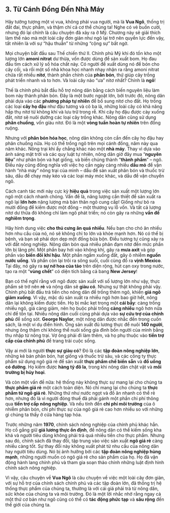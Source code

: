 ## 3. Từ Cánh Đồng Đến Nhà Máy

Hãy tưởng tượng một vị vua, không phải vua người, mà là **Vua Ngô**, thống trị đất đai, thực phẩm, và thậm chí cả cơ thể chúng ta! Nghe có vẻ buồn cười, nhưng đó lại chính là câu chuyện đã xảy ra ở Mỹ. Chương này sẽ giải thích làm thế nào mà một loài cây đơn giản như ngô lại trở nên quyền lực đến vậy, tất nhiên là với sự “hậu thuẫn” từ những “cộng sự” bất ngờ.

Mọi chuyện bắt đầu sau Thế chiến thứ II. Chính phủ Mỹ khi đó tồn kho một lượng lớn **amoni nitrat** dư thừa, vốn được dùng để sản xuất bom. Họ đau đầu tìm cách xử lý số hóa chất này. Có người đề xuất dùng nó để bón cho cây cối, và rồi một số nhà khoa học nhanh nhạy nhận ra rằng amoni nitrat chứa rất nhiều **nitơ**, thành phần chính của **phân bón**, thứ giúp cây trồng phát triển nhanh và to hơn. Và loài cây nào “ưa” nitơ nhất? Chính là **ngô**!

Thế là chính phủ bắt đầu hỗ trợ nông dân bằng cách biến nguyên liệu làm bom này thành phân bón. Đây là một bước ngoặt lớn, bởi trước đó, nông dân phải dựa vào các **phương pháp tự nhiên** để bổ sung nitơ cho đất. Họ trồng các loại **cây họ đậu** như đậu tương và cỏ ba lá, những loài cây có khả năng hấp thụ nitơ từ không khí và lưu trữ trong rễ. Khi cây họ đậu được cày xuống đất, nitơ sẽ nuôi dưỡng các loại cây trồng khác. Nông dân cũng sử dụng **phân chuồng**, vốn giàu nitơ. Đó là một **vòng tuần hoàn tự nhiên** trên đồng ruộng.

Nhưng với **phân bón hóa học**, nông dân không còn cần đến cây họ đậu hay phân chuồng nữa. Họ có thể trồng ngô trên mọi cánh đồng, năm này qua năm khác. Nông trại khi ấy chẳng khác nào một **nhà máy**. Thay vì dựa vào ánh sáng mặt trời và các quy luật tự nhiên, nông dân giờ đây mua “**nguyên liệu**” như phân bón và hạt giống, và biến chúng thành “**thành phẩm**” – ngô. Điều này cũng đồng nghĩa với việc họ cần ngày càng nhiều **dầu mỏ** để vận hành “nhà máy” nông trại của mình – dầu để sản xuất phân bón và thuốc trừ sâu, dầu để chạy máy kéo và các loại máy móc khác, và dầu để vận chuyển ngô.

Cách canh tác mới này cực kỳ **hiệu quả** trong việc sản xuất một lượng lớn ngô một cách nhanh chóng. Vấn đề là, năng lượng cần thiết để sản xuất ra ngô lại **lớn hơn** năng lượng mà bản thân ngô cung cấp! Giống như bỏ ra mười đồng để kiếm được một đồng – một thương vụ lỗ vốn. Và tất cả lượng nitơ dư thừa đó không chỉ làm ngô phát triển; nó còn gây ra những **vấn đề nghiêm trọng**.

Hãy hình dung việc **cho thú cưng ăn quá nhiều**. Nếu bạn cho chó ăn nhiều hơn nhu cầu của nó, nó sẽ không chỉ to lớn và khỏe mạnh hơn. Nó có thể bị bệnh, và bạn sẽ phải dọn dẹp một đống bừa bộn. Điều tương tự cũng xảy ra với đất nông nghiệp. Nông dân bón quá nhiều phân đạm nitơ đến mức phần lớn bị lãng phí. Một phần bay hơi vào không khí, gây ra **mưa axit** và góp phần vào **biến đổi khí hậu**. Một phần ngấm xuống đất, gây ô nhiễm **nguồn nước uống**. Và phần còn lại trôi ra sông suối, cuối cùng đổ ra **vịnh Mexico**. Tại đây, nó gây ra **sự nở hoa của tảo** trên diện rộng, hút cạn oxy trong nước, tạo ra một “**vùng chết**” có diện tích bằng cả bang **New Jersey**!

Bạn có thể nghĩ rằng với ngô được sản xuất với số lượng lớn như vậy, thực phẩm sẽ trở nên **rẻ** và nông dân sẽ **giàu có**. Nhưng sự thật không phải vậy. Chính phủ bắt đầu trả tiền cho nông dân để trồng thêm ngô, khiến **giá ngô giảm xuống**. Vì vậy, mặc dù sản xuất ra nhiều ngô hơn bao giờ hết, nông dân lại không kiếm được tiền. Họ bị mắc kẹt trong một **cái bẫy**: càng trồng nhiều ngô, giá càng giảm, nên họ buộc phải trồng **càng nhiều** ngô hơn nữa chỉ để tồn tại. Nhiều nông dân cuối cùng phải dựa vào **sự cứu trợ của chính phủ** để sống sót. **George Naylor**, một nông dân được nhắc đến trong cuốn sách, là một ví dụ điển hình. Ông sản xuất đủ lương thực để nuôi **140 người**, nhưng ông thậm chí không thể nuôi sống gia đình bốn người của mình bằng thu nhập từ nông trại. Vợ ông phải đi làm thêm, và họ phụ thuộc vào **tiền trợ cấp của chính phủ** để trang trải cuộc sống.

Vậy ai mới là người **thực sự giàu có**? Đó là các **tập đoàn nông nghiệp lớn**, những kẻ bán phân bón, hạt giống và thuốc trừ sâu, và các công ty thực phẩm sử dụng ngô giá rẻ để sản xuất **thực phẩm chế biến sẵn** và **đồ uống có đường**. Họ kiếm được **hàng tỷ đô la**, trong khi nông dân chật vật và **môi trường bị hủy hoại**.

Và còn một vấn đề nữa: hệ thống này không thực sự mang lại cho chúng ta **thực phẩm giá rẻ** một cách toàn diện. Nó chỉ mang lại cho chúng ta **thực phẩm từ ngô giá rẻ**. Những thứ như nước ngọt và đồ ăn nhanh có thể rẻ hơn, nhưng đó là vì người đóng thuế đã phải gánh một phần chi phí thông qua **tiền trợ cấp nông nghiệp**. Và nếu tính đến **chi phí môi trường** của ô nhiễm phân bón, chi phí thực sự của ngô giá rẻ cao hơn nhiều so với những gì chúng ta thấy ở cửa hàng tạp hóa.

Trước những năm **1970**, chính sách nông nghiệp của chính phủ khác hẳn. Họ cố gắng giữ **giá lương thực ổn định**, để nông dân có thể kiếm sống kha khá và người tiêu dùng không phải trả quá nhiều tiền cho thực phẩm. Nhưng sau đó, chính sách đã thay đổi, tập trung vào việc sản xuất **ngô giá rẻ** càng nhiều càng tốt. Sự thay đổi này không xuất phát từ nhu cầu của nông dân hay người tiêu dùng. Nó bị ảnh hưởng bởi các **tập đoàn nông nghiệp hùng mạnh**, những người muốn có ngô giá rẻ cho sản phẩm của họ. Họ đã vận động hành lang chính phủ và tham gia soạn thảo chính những luật định hình chính sách nông nghiệp.

Vì vậy, câu chuyện về **Vua Ngô** là câu chuyện về việc một loài cây đơn giản, với sự hỗ trợ của chính sách chính phủ và các tập đoàn lớn, đã thống trị hệ thống thực phẩm của chúng ta, thường là với cái giá phải trả từ nông dân, sức khỏe của chúng ta và môi trường. Đó là một lời nhắc nhở rằng ngay cả một thứ cơ bản như ngô cũng có thể có **tác động phức tạp** và **sâu rộng** đến thế giới của chúng ta.
